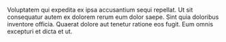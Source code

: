 Voluptatem qui expedita ex ipsa accusantium sequi repellat. Ut sit consequatur autem ex dolorem rerum eum dolor saepe. Sint quia doloribus inventore officia. Quaerat dolore aut tenetur ratione eos fugit. Eum omnis excepturi et dicta et ut.